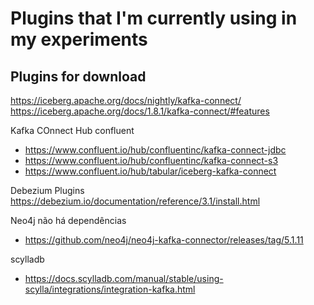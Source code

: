 # Plugins that I'm currently using in my experiments

## Plugins for download

https://iceberg.apache.org/docs/nightly/kafka-connect/
https://iceberg.apache.org/docs/1.8.1/kafka-connect/#features

Kafka COnnect Hub confluent
- https://www.confluent.io/hub/confluentinc/kafka-connect-jdbc
- https://www.confluent.io/hub/confluentinc/kafka-connect-s3
- https://www.confluent.io/hub/tabular/iceberg-kafka-connect

Debezium Plugins
https://debezium.io/documentation/reference/3.1/install.html

Neo4j não há dependências 
- https://github.com/neo4j/neo4j-kafka-connector/releases/tag/5.1.11


scylladb

- https://docs.scylladb.com/manual/stable/using-scylla/integrations/integration-kafka.html


